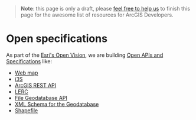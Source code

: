 > **Note**: this page is only a draft, please [feel free to help us](https://github.com/hhkaos/awesome-arcgis#contributions) to finish this page for the awesome list of resources for ArcGIS Developers.

# Open specifications
<!-- START doctoc -->
<!-- END doctoc -->


As part of the [Esri's Open Vision](http://www.esri.com/software/open), we are
building [Open APIs and Specifications](http://www.esri.com/software/open/open-apis-and-specs) like:

* [Web map](web-map/)
* [i3S](i3S/)
* [ArcGIS REST API](arcgis-rest-api/)
* [LERC](https://github.com/Esri/lerc/)
* [File Geodatabase API](http://www.esri.com/apps/products/download/index.cfm?fuseaction=#File_Geodatabase_API_1.4)
* [XML Schema for the Geodatabase](http://support.esri.com/en/knowledgebase/whitepapers/view/productid/43/metaid/695)
* [Shapefile](http://www.esri.com/library/whitepapers/pdfs/shapefile.pdf)
